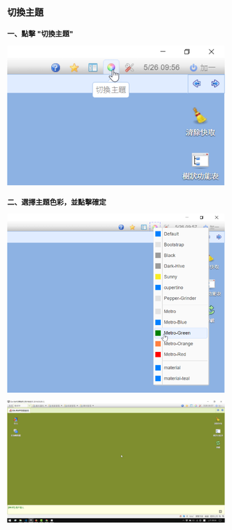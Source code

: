 ## 切換主題

### 一、點擊 "切換主題"

!["切換主題" 意示圖▲](../assets/theme1.png)

### 二、選擇主題色彩，並點擊確定

!["主題選單" 意示圖▲](../assets/theme2.png)

![主題切換完成 意示圖▲](../assets/theme3.png)
